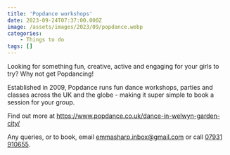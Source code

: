 ```yaml
---
title: 'Popdance workshops'
date: 2023-09-24T07:37:00.000Z
image: /assets/images/2023/09/popdance.webp
categories:
    - Things to do
tags: []
---
```

Looking for something fun, creative, active and engaging for your girls to try? Why not get Popdancing!

Established in 2009, Popdance runs fun dance workshops, parties and classes across the UK and the globe - making it super simple to book a session for your group.

Find out more at  <https://www.popdance.co.uk/dance-in-welwyn-garden-city/>

Any queries, or to book, email <emmasharp.inbox@gmail.com> or call [07931 910655](tel:07931910655).
